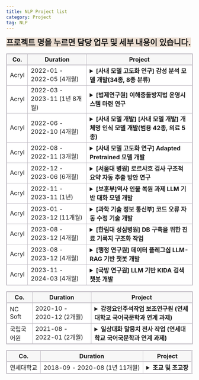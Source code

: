 ```yaml
---
title: NLP Project list
category: Project
tag: NLP
---
```


<span style="background-color:#ede0d4; font-size : 16pt"><strong>프로젝트 명을 누르면 담당 업무 및 세부 내용이 있습니다.</strong></span>

<html>
  <head>
    <style type="text/css">
      .line{border-bottom: 1px solid #BDB8C1;}
      .line2{border-bottom: 2px solid #BDB8C1;}
      .line3{border-bottom: 1px solid #BDB8C1; background-color: #F7F7F7;}
      .line4{border-bottom: 2px solid #BDB8C1; background-color: #F7F7F7;}
      table, th, td {
         border:1px solid #BDB8C1;
         background-color: #FFFFFF;
       }
    </style>
   </head>
   <body>
     <table style="border-collapse:collapse">
       <tr>
         <th class="line4" bgcolor="#F8F7F9">Co.</th>
         <th class="line4" bgcolor="#F8F7F9">Duration</th>
         <th class="line4" bgcolor="#F8F7F9">Project</th>
       </tr>
       <tr>
         <td class="line">Acryl</td>
         <td class="line">2022-01 - 2022-05 (4개월)</td>
         <td class="line">
           <details>
           <summary><span class="glyphicon glyphicon-menu-right"></span>
            <span class="glyphicon glyphicon-option-horizontal" style="display:none"></span><strong>[사내 모델 고도화 연구] 감성 분석 모델 개발(34종, 8종 분류)</strong></summary>
              <li>담당 업무:</li>
                  1) 한국어 감성 class 선정<br>
                  2) 데이터 수집<br>
                  3) 감성 분류 모델 개발<br>
              <br>
              <li>사용 기술: </li>
                  1) 한국어 감성 분석 및 감정 표현 분류와 관련된 언어학 지식<br>
                  2) NLP-classifiacation model 개발 기술(최종 모델: Koelectra)<br>
               <br>
              <li>개발 언어: python (framework: pytorch)</li> 
               <br>
              <li>수행 업무 요약:</li>
                  한국어 감성 분석 및 감정 표현 분류와 관련된 언어학 지식을 활용하여 34종, 8종의 한국어 감성 분류 모델을 개발하였습니다. 34종, 8종 감성 분류 모델은 각각 f1-score 78, 84로 개발 종료 되었으며 해당 모델은 현재 우울증 판별 사업, 아동 돌보미 봇 사업, 역사 인물 복원 사업 등 다양한 사업에 활용되고 있습니다. <br>
               <br>
              <li>개발물 산출 기여도: 100%</li>
            </details>
          </td>
       </tr>
       <tr>
         <td class="line">Acryl</td>
         <td class="line">2022-03 - 2023-11 (1년 8개월)</td>
         <td class="line">
           <details>
           <summary><span class="glyphicon glyphicon-menu-right"></span>
            <span class="glyphicon glyphicon-option-horizontal" style="display:none"></span><strong>[법제연구원] 이해충돌방지법 운영시스템 마련 연구</strong></summary>
              <li>담당 업무: </li>
                  1) 자연어처리 분류 모델 기반 관련 법률 추천 서비스 개발 플로우 제안<br>
              <br>
              <li>사용 기술: </li>
                  1) NLP-classifiacation model 관련 지식<br>
              <br>
              <li>수행 업무 요약:</li>
                  "데이터기반 이해충돌방지법 운영시스템 마련 연구" 연구 보고서의 인공지능 적용 방안 제안 부분을 맡아 해당 법률 관련 운영 시스템 구축에 적용 가능한 자연어처리 기술들을 제시하고 구체적인 구현 방안을 제안하였습니다.<br>
            </details>
          </td>
       </tr>
       <tr>
         <td class="line">Acryl</td>
         <td class="line">2022-06 - 2022-10 (4개월)</td>
         <td class="line">
           <details>
           <summary><span class="glyphicon glyphicon-menu-right"></span>
            <span class="glyphicon glyphicon-option-horizontal" style="display:none"></span><strong>[사내 모델 개발] [사내 모델 개발] 개체명 인식 모델 개발(범용 42종, 의료 5종)</strong></summary>
              <li>담당 업무: </li>
                  1) 범용/의료 개체명 인식 모델 개발<br>
              <br>
              <li>사용 기술: </li>
                  1) NLP-classifiacation model 개발 기술(최종 모델: Koelectra_bilstm_CRF (3 bilstm layer))<br>
              <br>
              <li>개발 언어: python (framework: pytorch)</li>
              <br>
              <li>수행 업무 요약:</li>
                  인공지능 기반 헬스케어 플랫폼 회사인 아크릴에서 다양한 사업에 활용할 bio NER 모델(5 class)과 각종 정부 과제에서 사용할 범용 개체명 인식 모델(42 class)을 개발하였습니다. 의료 개체명 인식 모델의 경우 f1-score 83, 범용 개체명 인식 모델의 경우 f1-score 94로 개발 종료 후 경희대 한방병원 검색 시스템, 저작권 보호원 사업 등 다양한 사업에 활용되고 있습니다.<br>
              <br>
              <li>개발물 산출 기여도: 100%</li>
            </details>
          </td>
       </tr>
       <tr>
         <td class="line">Acryl</td>
         <td class="line"> 2022-08 - 2022-11 (3개월)</td>
         <td class="line">
           <details>
           <summary><span class="glyphicon glyphicon-menu-right"></span>
            <span class="glyphicon glyphicon-option-horizontal" style="display:none"></span><strong>[사내 모델 고도화 연구] Adapted Pretrained 모델 개발</strong></summary>
              <li>담당 업무: </li>
                  1) 특수 도메인에 사용될 Pretrained model 추가 학습 모델 개발(BERT, Electra, Roberta)<br>
              <br>
              <li>사용 기술: </li>
                  1) MLM task 수행 모델 구현 기술 (BERT, Electra, Roberta 적용)<br>
              <br>
              <li>개발 언어: python (framework: pytorch)</li>
              <br>
              <li>수행 업무 요약:</li>
                  헬스케어, 법률 등 일상적으로 사용되는 문어 혹은 구어와 상이한 어휘가 다수 분포된 도메인에 사용될 사전학습 모델을 개발하였습니다.<br>
              <br>
              <li>개발물 산출 기여도: 100%</li>
            </details>
          </td>
       </tr>
       <tr>
         <td class="line">Acryl</td>
         <td class="line"> 2022-12 - 2023-06 (6개월)</td>
         <td class="line">
           <details>
           <summary><span class="glyphicon glyphicon-menu-right"></span>
            <span class="glyphicon glyphicon-option-horizontal" style="display:none"></span><strong>[서울대 병원] 로르샤흐 검사 구조적 요약 자동 추출 방안 연구</strong></summary>
              <li>담당 업무: </li>
                  1) 생성 모델을 활용한 로르샤흐 검사 내용 전사 결과 구조적 요약 변환 방안 제안<br>
                  2) 감성 분석 모델을 활용한 로르샤흐 문장 검사 데모 개발<br>
              <br>
              <li>사용 기술: </li>
                  1) 자연어처리 생성 모델 관련 지식<br>
                  2) NLP-classifiacation model<br>
              <br>
              <li>수행 업무 요약:</li>
                  서울대 병원 정신과에서 진행한 로르샤흐 검사 내용 구조적 요약 자동 변환 과제 poc를 위해 생성 모델 활용 방안을 제안하였고, 제가 개발한 감성 분석 모델을 사용한 데모 페이지를 개발하였습니다. <br>
              <br>
              <li>개발물 산출 기여도: 100%</li>
            </details>
          </td>
       </tr>
       <tr>
         <td class="line">Acryl</td>
         <td class="line"> 2022-11 - 2023-11 (1년)</td>
         <td class="line">
           <details>
           <summary><span class="glyphicon glyphicon-menu-right"></span>
            <span class="glyphicon glyphicon-option-horizontal" style="display:none"></span><strong>[보훈부]역사 인물 복원 과제 LLM 기반 대화 모델 개발</strong></summary>
              <li>담당 업무: </li>
                  1) LLM 기반 멀티턴  대화 모델 개발<br>
                  2) LLM instruction data 수집 및 전처리<br>
                  3) 윤리 검증 모델 개발<br>
                  4) 윤리 검증 모델 학습 데이터 수집<br>
                  5) 감성 분석 모델 제공<br>
              <br>
              <li>사용 기술: </li>
                  1) LLM instruction tuning 기술 (LLaMa 2 13B Qlora tuning)<br>
                  2) Data 전처리 (vicuna + dolly + alpaca + korquad1.0 + korquad2.0 각 데이터별 특성 분석 후 동일한 instruction data로 변형)<br>
                  3) Retrieval Augmented Generation 기반 챗봇 개발 기술<br>
                  4) RAG에 사용될 vectorstore 구축<br>
                  5) NLP-classifiacation model 개발 기술<br>
              <br>
              <li>개발 언어: python (framework: pytorch/ rag pipeline 구축에 사용된 library: Langchain / vectorstore: FAISS)</li>
              <br>
              <li>수행 업무 요약:</li>
                  LLM 기반 멀티턴 대화 모델 개발과 윤리 검증 모델, 감성 분석 모델 개발을 담당하였습니다. 대화 모델의 경우 LLM의 환각현상을 줄이기 위해 RAG 기술을 적용하였으며, Retriever 정확도를 높이기 위해 vectorstore 저장 시 metadata에 데이터 출처와 소제목을 함께 저장하였습니다. 윤리 검증 모델의 경우 네 가지 데이터를 수집하여 학습시켰으며, f1-score 90.6으로 고객사 조건을 충족시켰습니다. 또한 사내 감성 분석 모델 담당자로서 사용자 감성 판별에 사용할 감성 분석 모델 api를 제공하였습니다.<br>
              <br>
              <li>대화 모델 50%(2인 협동 개발), 윤리 검증 모델 100%, 감성 분석 모델 100%</li>
            </details>
          </td>
       </tr>
       <tr>
         <td class="line">Acryl</td>
         <td class="line"> 2023-01 - 2023-12 (11개월)</td>
         <td class="line">
           <details>
           <summary><span class="glyphicon glyphicon-menu-right"></span>
            <span class="glyphicon glyphicon-option-horizontal" style="display:none"></span><strong>[과학 기술 정보 통신부] 코드 오류 자동 수정 기술 개발</strong></summary>
              <li>담당 업무: </li>
                  1) LLM 기반 일상  대화 모델 개발<br>
                  2) instruction data 수집 및 전처리<br>
              <br>
              <li>사용 기술: </li>
                  1) LLM instruction tuning 기술 (LLaMa 2 13B Lora tuning)<br>
                  2) Data 전처리 (vicuna + dolly + alpaca + korquad1.0 + korquad2.0 각 데이터별 특성 분석 후 동일한 instruction data로 변형)<br>
              <br>
              <li>개발 언어: python (demo page 개발 시 사용된 library: gradio)</li>
              <br>
              <li>수행 업무 요약:</li>
                  LLM 기반 일상 대화 챗봇 데모에 사용될 모델을 개발하였습니다.<br>
              <br>
              <li>개발물 산출 기여도: 100%</li>
            </details>
          </td>
       </tr>
       <tr>
         <td class="line">Acryl</td>
         <td class="line"> 2023-08 - 2023-12 (4개월)</td>
         <td class="line">
           <details>
           <summary><span class="glyphicon glyphicon-menu-right"></span>
            <span class="glyphicon glyphicon-option-horizontal" style="display:none"></span><strong>[한림대 성심병원] DB 구축을 위한 진료 기록지 구조화 작업</strong></summary>
                <li>담당 업무: </li>
                    1) K-cure DB column에 맞는 의료 개체명 인식 모델 개발<br>
                    2) EMR 데이터의 K-cure DB화를 위한 후처리 모듈 개발<br>
                <br>
                <li>사용 기술: </li>
                    1) NLP-classifiacation model 개발 기술<br>
                    2) 후처리 모듈 구축을 위한 EMR 데이터 분석<br>
                <br>
                <li>개발 언어: python (framework: pytorch)</li>
                <br>
                <li>수행 업무 요약:</li>
                    유방암 K-cure DB 구축을 위해 EMR 데이터 내 의료 개체명을 추출할 NER 모델을 개발하였고, 해당 모델을 통해 추출된 항목을 K-cure에서 요구하는 항목으로 변환하는 후처리 모듈을 개발하였습니다. K-cure column 전체에 대하여 평균 accuracy 91.3점으로 과제를 종료하였습니다.<br>
                <br>
                <li>개발물 산출 기여도: 100%</li>
            </details>
          </td>
       </tr>
       <tr>
         <td class="line">Acryl</td>
         <td class="line">2023-08 - 2023-12 (4개월)</td>
         <td class="line">
           <details>
           <summary><span class="glyphicon glyphicon-menu-right"></span>
            <span class="glyphicon glyphicon-option-horizontal" style="display:none"></span><strong>[행정 연구원] 데이터 플레그십 LLM-RAG 기반 챗봇 개발</strong></summary>
              <li>담당 업무: </li>
                  1) LLM 기반 검색 시스템 개발<br>
              <br>
              <li>사용 기술: </li>
                  1) Retrieval Augmented Generation 기반 검색 시스템 개발 기술 <br>
                        - metadata filtering<br>
                        - hierarchical similarity search -> 3단계<br>
                          (1. query <-> document summary similarity search<br>
                           2. vectorstore내에서 1번에서 검색된 document를 기반으로 similarity search (속도 향상을 위한 filtering)<br>
                           3. retriever 정의 시 2번에서 검색된 document를 기반으로 similarity search)<br>
                        - translate(en->ko)<br>
                        - binary vectorstore(document type)<br>
                        - diverse Prompts(query type)<br>
                        - data summary for metadata<br>
                        - similarity-based reordering<br>
                        - return source file<br>
                        - 좋아요 싫어요 버튼 추가<br>
                        - [답변 일시, 소요 시간, 질문, 답변, 사용자 ip] 저장 기능 추가<br>
                  2) RAG에 사용될 vectorstore 구축<br>
              <br>
              <li>개발 언어: python (rag pipeline 구축에 사용된 library: Langchain / vectorstore: FAISS)</li>
              <br>
              <li>수행 업무 요약:</li>
                  openai 에서 공개한 GPT-4-turbo 모델을 사용하여 LLM 기반 검색 시스템 개발을 담당하였습니다. <br>
                  openai api 사용이 계약 사항에 있어 개발 기간동안 모델 개발보다 RAG pipeline의 정교화에 많은 시간을 할애하였습니다. <br>
                  retrieval 결과의 정확도 향상을 위해 hierarchical similarity search를 수행하였으며, vectorstore metadata에 문서 요약 결과를 저장하여 retrieval 시 해당 정보를 활용하여 retrieval에 소요되는 시간을 줄였습니다. <br>
                  데이터 분석 결과, 일반 갈등 이론 문서와 특정 갈등 예시에 대한 문서로 나뉘는 것을 확인하여 각각 다른 prompt를 적용하여 사용자가 느끼는 검색 품질을 높였습니다. <br>
                  마지막으로, gpt-4-turbo의 영어 답변 반환 문제를 해결하기 위해 영-한 번역 플로우를 추가하였습니다.  <br>
              <br>
              <li>개발물 산출 기여도: 100%</li>
            </details>
          </td>
       </tr>
       <tr>
         <td class="line">Acryl</td>
         <td class="line"> 2023-11 - 2024-03 (4개월)</td>
         <td class="line">
           <details>
           <summary><span class="glyphicon glyphicon-menu-right"></span>
            <span class="glyphicon glyphicon-option-horizontal" style="display:none"></span><strong>[국방 연구원] LLM 기반 KIDA 검색 챗봇 개발</strong></summary>
              <li>담당 업무: </li>
                  1) LLM 기반 검색 챗봇 개발<br>
              <br>
              <li>사용 기술: </li>
                  1) sLLM instruction tuning 기술 (Mistral, Solar DPO+Qlora tuning/ 7.24B,10.7B 모델 Merge)<br>
                  2) pdf로부터 instruction data 추출<br>
                  3) Model Merge(mergekit)<br>
                  4) Model Quantization (AWQ)<br>
                  5) Retrieval Augmented Generation 기반 검색 시스템 개발 기술 <br>
                  6) vLLM <br>
              <br>
              <li>개발 언어: python (rag pipeline 구축에 사용된 library: Langchain / vectorstore: FAISS)</li>
              <br>
              <li>수행 업무 요약:</li>
                  DPO+Qlora를 통해 개발한 자체적 sLLM instruction tuning model과 huggingface에 공개된 7.24B급 모델들의 merge 실험을 통해 해당 과제에 사용될 모델을 개발하였습니다. (Qlora 학습을 통해 16bits를 8bits로 줄여 gpu 사용량을 줄였지만 merge 이후 파라미터 bit가 다시 16이 되어 AWQ를 사용하여 양자화를 시도하였지만 품질이 좋지 않아 해당 모델은 폐기하였습니다.) <br>
                  DPO+Qlora 학습 시 국방 지식을 함께 학습시키기 위해 국방 연구원으로부터 제공 받은 pdf 형식의 연구 자료에서 dpo data(instruction, context, response, rejected)를 추출하여 학습에 사용하였습니다. <br>
                 위와 같은 과정을 통해 개발한 모델을 기반으로 RAG pipeline을 구축하여 검색 챗봇을 개발하였습니다.<br>
                 추가적으로, vLLM을 사용함으로써 추론 속도를 향상시켰습니다.<br>
              <br>
              <li>개발물 산출 기여도: 100%</li>
            </details>
          </td>
       </tr>
   </table>
 </body>
</html>



<html>
  <head>
    <style type="text/css">
      .line{border-bottom: 1px solid #BDB8C1;}
      .line2{border-bottom: 2px solid #BDB8C1;}
      .line3{border-bottom: 1px solid #BDB8C1; background-color: #F7F7F7;}
      .line4{border-bottom: 2px solid #BDB8C1; background-color: #F7F7F7;}
      table, th, td {
         border:1px solid #BDB8C1;
         background-color: #FFFFFF;
       }
    </style>
   </head>
   <body>
     <table style="border-collapse:collapse">
       <tr>
         <th class="line4" bgcolor="#F8F7F9">Co.</th>
         <th class="line4" bgcolor="#F8F7F9">Duration</th>
         <th class="line4" bgcolor="#F8F7F9">Project</th>
       </tr>
       <tr>
         <td class="line">NC Soft</td>
         <td class="line">2020-10 - 2020-12 (2개월)</td>
         <td class="line">
           <details>
           <summary><span class="glyphicon glyphicon-menu-right"></span>
            <span class="glyphicon glyphicon-option-horizontal" style="display:none"></span><strong>감정요인주석작업 보조연구원 (연세대학교 국어국문학과 연계 과제)</strong></summary>
              <li>담당 업무: </li>
                  1) 텍스트 감성 요인 라벨링<br>
              <br>
              <li>사용 기술: </li>
                  1) 한국어 감성 분석 및 감정 표현과 관련된 언어학 지식<br>
              <br>
              <li>수행 업무 요약:</li>
                  문장 감성과 해당 감성을 결정하는 동사, 형용사에 대한 정보를 태깅하는 업무를 맡았습니다.<br>
            </details>
          </td>
       </tr>
       <tr>
         <td class="line">국립국어원</td>
         <td class="line">2021-08 - 2022-01 (2개월)</td>
         <td class="line">
           <details>
           <summary><span class="glyphicon glyphicon-menu-right"></span>
            <span class="glyphicon glyphicon-option-horizontal" style="display:none"></span><strong>일상대화 말뭉치 전사 작업 (연세대학교 국어국문학과 연계 과제)</strong></summary>
              <li>담당 업무: </li>
                  1) 텍스트 감성 요인 라벨링<br>
              <br>
              <li>사용 기술: </li>
                  1) 한국어 감성 분석 및 감정 표현과 관련된 언어학 지식<br>
              <br>
              <li>수행 업무 요약:</li>
                  녹음된 일상 대화를 전사하는 업무를 맡았습니다. 대화분석론을 공부하며 경험한 대화 전사 경험을 통해 빠르고 정확한 전사 결과를 전달하였습니다.<br>
            </details>
          </td>
       </tr>
   </table>
 </body>
</html>


<html>
  <head>
    <style type="text/css">
      .line{border-bottom: 1px solid #BDB8C1;}
      .line2{border-bottom: 2px solid #BDB8C1;}
      .line3{border-bottom: 1px solid #BDB8C1; background-color: #F7F7F7;}
      .line4{border-bottom: 2px solid #BDB8C1; background-color: #F7F7F7;}
      table, th, td {
         border:1px solid #BDB8C1;
         background-color: #FFFFFF;
       }
    </style>
   </head>
   <body>
     <table style="border-collapse:collapse">
       <tr>
         <th class="line4" bgcolor="#F8F7F9">Co.</th>
         <th class="line4" bgcolor="#F8F7F9">Duration</th>
         <th class="line4" bgcolor="#F8F7F9">Project</th>
       </tr>
       <tr>
         <td class="line">연세대학교</td>
         <td class="line">2018-09 - 2020-08 (1년 11개월)</td>
         <td class="line">
           <details>
           <summary><span class="glyphicon glyphicon-menu-right"></span>
            <span class="glyphicon glyphicon-option-horizontal" style="display:none"></span><strong>조교 및 조교장</strong></summary>
              <li>담당 업무: </li>
                  1) 학과 행사 관리<br>
                  2) 학과 전공 수업 관리 (과제 관리, 시험 감독 등)<br>
                  3) 학과 교수님 보조 업무<br>
                  4) (조교장 업무)학기별 수업 개설<br>
                  5) (조교장 업무) 학과 행정 업무<br>
                  6) (조교장 업무) 일반 조교 근무 관리<br>
            </details>
          </td>
       </tr>
   </table>
 </body>
</html>
